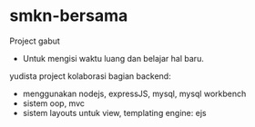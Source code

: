 # smkn-bersama
Project gabut
- Untuk mengisi waktu luang dan belajar hal baru.

 yudista
 project kolaborasi
 bagian backend:
 - menggunakan nodejs, expressJS, mysql, mysql workbench
 - sistem oop, mvc
 - sistem layouts untuk view, templating engine: ejs
